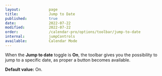 ```yaml
---
layout:             page
title:              Jump to Date
published:          true
date:               2022-07-22
modified:           2022-07-22
order:              /calendar-pro/options/toolbar/jump-to-date
internal:           jumpControls
available:          Calendar Mode
---
```

When the **Jump to date** toggle is **On**, the toolbar gives you the possibility to jump to a specific date, as proper a button becomes available.

**Default value:** On.
